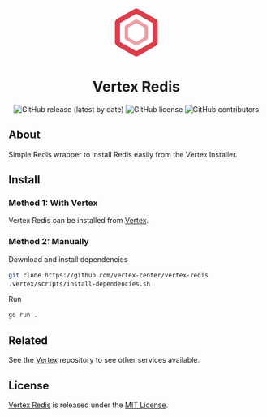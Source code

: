 <p align="center">
    <img height="96" src="https://github.com/vertex-center/vertex-design/raw/main/logos/transparent/vertex_logo_transparent.png" alt="Vertex logo" />
</p>
<h1 align="center">Vertex Redis</h1>

<p align="center">
<img alt="GitHub release (latest by date)" src="https://img.shields.io/github/v/release/vertex-center/vertex-redis?color=DE3C4B&labelColor=1E212B&style=for-the-badge">
<img alt="GitHub license" src="https://img.shields.io/github/license/vertex-center/vertex-redis?color=DE3C4B&labelColor=1E212B&style=for-the-badge">
<img alt="GitHub contributors" src="https://img.shields.io/github/contributors/vertex-center/vertex-redis?color=DE3C4B&labelColor=1E212B&style=for-the-badge">
</p>

## About

Simple Redis wrapper to install Redis easily from the Vertex Installer.

## Install

### Method 1: With Vertex

Vertex Redis can be installed from [Vertex](https://github.com/vertex-center/vertex).

### Method 2: Manually

Download and install dependencies

```bash
git clone https://github.com/vertex-center/vertex-redis
.vertex/scripts/install-dependencies.sh
```

Run

```bash
go run .
```

## Related

See the [Vertex](https://github.com/vertex-center/vertex) repository to see other services available.

## License

[Vertex Redis](https://github.com/vertex-center/vertex-redis) is released under the [MIT License](./LICENSE.md).
